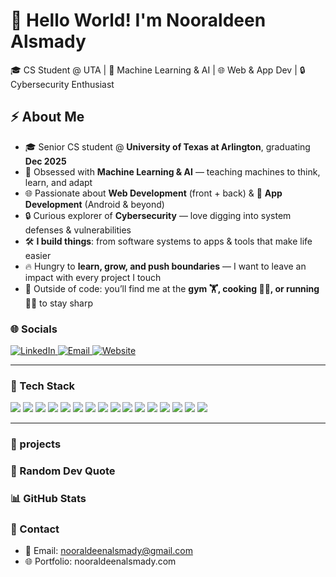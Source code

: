 <!-- Header -->
<h1 align="left">🚀 Hello World! I'm Nooraldeen Alsmady</h1>
🎓 CS Student @ UTA | 🤖 Machine Learning & AI | 🌐 Web & App Dev | 🔒 Cybersecurity Enthusiast  

## ⚡ About Me
- 🎓 Senior CS student @ **University of Texas at Arlington**, graduating **Dec 2025**  
- 🤖 Obsessed with **Machine Learning & AI** — teaching machines to think, learn, and adapt  
- 🌐 Passionate about **Web Development** (front + back) & 📱 **App Development** (Android & beyond)  
- 🔒 Curious explorer of **Cybersecurity** — love digging into system defenses & vulnerabilities  
- 🛠️ **I build things**: from software systems to apps & tools that make life easier  
- 🔥 Hungry to **learn, grow, and push boundaries** — I want to leave an impact with every project I touch  
- 💪 Outside of code: you’ll find me at the **gym 🏋️, cooking 👨‍🍳, or running 🏃‍♂️** to stay sharp  


### 🌐 Socials
<p>
  <a href="https://www.linkedin.com/in/nooraldeen-alsmady-0765a9378" target="_blank">
    <img alt="LinkedIn" src="https://img.shields.io/badge/-LinkedIn-0A66C2?logo=linkedin&logoColor=white&style=for-the-badge">
  </a>
  <a href="mailto:nooraldeenalsmady@gmail.com">
    <img alt="Email" src="https://img.shields.io/badge/-Email-D14836?logo=gmail&logoColor=white&style=for-the-badge">
  </a>
  <a href="https://nooraldeenalsmady.com">
    <img alt="Website" src="https://img.shields.io/badge/-Website-000000?logo=vercel&logoColor=white&style=for-the-badge">
  </a>
</p>

---

### 🧰 Tech Stack
<p>
  <img src="https://img.shields.io/badge/C-00599C?logo=c&logoColor=white">
  <img src="https://img.shields.io/badge/C++-00599C?logo=cplusplus&logoColor=white">
  <img src="https://img.shields.io/badge/Java-007396?logo=openjdk&logoColor=white">
  <img src="https://img.shields.io/badge/JavaScript-F7DF1E?logo=javascript&logoColor=black">
  <img src="https://img.shields.io/badge/Python-3776AB?logo=python&logoColor=white">
  <img src="https://img.shields.io/badge/MySQL-4479A1?logo=mysql&logoColor=white">
  <img src="https://img.shields.io/badge/Oracle-F80000?logo=oracle&logoColor=white">
  <img src="https://img.shields.io/badge/AWS-232F3E?logo=amazonaws&logoColor=white">
  <img src="https://img.shields.io/badge/Azure-0078D4?logo=microsoftazure&logoColor=white">
  <img src="https://img.shields.io/badge/Git-F05032?logo=git&logoColor=white">
  <img src="https://img.shields.io/badge/GitHub-181717?logo=github&logoColor=white">
  <img src="https://img.shields.io/badge/NumPy-013243?logo=numpy&logoColor=white">
  <img src="https://img.shields.io/badge/Pandas-150458?logo=pandas&logoColor=white">
  <img src="https://img.shields.io/badge/scikit--learn-F7931E?logo=scikitlearn&logoColor=white">
  <img src="https://img.shields.io/badge/HTML5-E34F26?logo=html5&logoColor=white">
  <img src="https://img.shields.io/badge/Kotlin-7F52FF?logo=kotlin&logoColor=white">
</p>

---

### 🚀 projects


### 🧠 Random Dev Quote


### 📊 GitHub Stats



### 📝 Contact
- 📧 Email: nooraldeenalsmady@gmail.com  
- 🌐 Portfolio: nooraldeenalsmady.com  

